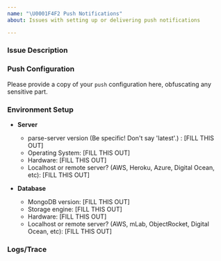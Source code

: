 ```yaml
---
name: "\U0001F4F2 Push Notifications"
about: Issues with setting up or delivering push notifications

---
```


<!--- 

**We use GitHub Issues for reporting bugs with parse-server.**

If you have a *question*, you should join the gitter chat where a community of more than 200 parse users gather.

- https://gitter.im/ParsePlatform/Chat

If you have a non-bug question, ask on Stack Overflow or Server Fault: 
- https://stackoverflow.com/questions/tagged/parse.com 
- https://serverfault.com/tags/parse

If you have a vulnerability disclosure, please follow our policy available here https://github.com/parse-community/parse-server/blob/master/SECURITY.md

You may also search through existing issues before opening a new one: https://github.com/parse-community/parse-server/issues?utf8=%E2%9C%93&q=is%3Aissue 

--- Please use this template. If you don't use this template, your issue may be closed without comment. ---
--->

### Issue Description

<!--- Describe your issue in as much detail as possible. -->

### Push Configuration

Please provide a copy of your `push` configuration here, obfuscating any sensitive part.

### Environment Setup

- **Server**
  - parse-server version (Be specific! Don't say 'latest'.) : [FILL THIS OUT]
  - Operating System:     [FILL THIS OUT]
  - Hardware:             [FILL THIS OUT]
  - Localhost or remote server? (AWS, Heroku, Azure, Digital Ocean, etc): [FILL THIS OUT]

- **Database**
  - MongoDB version: [FILL THIS OUT]
  - Storage engine:  [FILL THIS OUT]
  - Hardware:        [FILL THIS OUT]
  - Localhost or remote server? (AWS, mLab, ObjectRocket, Digital Ocean, etc): [FILL THIS OUT]

### Logs/Trace

<!--- Include all relevant logs. You can turn on additional logging by configuring VERBOSE=1 in your environment. --->

